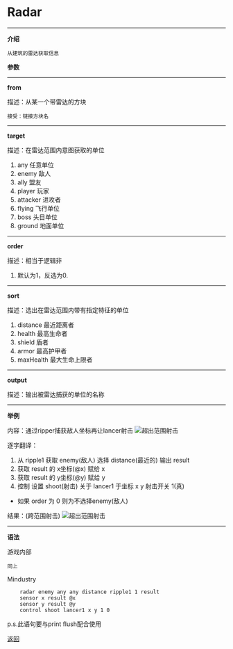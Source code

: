 # Radar

---

**介绍**

    从建筑的雷达获取信息

**参数**

---

**from**

描述：从某一个带雷达的方块

    接受：链接方块名

---

**target**

描述：在雷达范围内意图获取的单位

1. any      任意单位
2. enemy    敌人
3. ally     盟友
4. player   玩家
5. attacker 进攻者
6. flying   飞行单位
7. boss     头目单位
8. ground   地面单位

---

**order**

描述：相当于逻辑非

1. 默认为1，反选为0.

---

**sort**

描述：选出在雷达范围内带有指定特征的单位

1. distance     最近距离者
2. health       最高生命者
3. shield       盾者
4. armor        最高护甲者
5. maxHealth    最大生命上限者

---

**output**

描述：输出被雷达捕获的单位的名称

---

**举例**

内容：通过ripper捕获敌人坐标再让lancer射击
![超出范围射击](/Mindustry-guide/Guide/example/radar.png)

逐字翻译：
1. 从 ripple1 获取 enemy(敌人) 选择 distance(最近的) 输出 result
2. 获取 result 的 x坐标(@x) 赋给 x
3. 获取 result 的 y坐标(@y) 赋给 y
4. 控制 设置 shoot(射击) 关于 lancer1 于坐标 x y 射击开关 1(真)

- 如果 order 为 0 则为不选择enemy(敌人)

结果：(跨范围射击)
![超出范围射击](/Mindustry-guide/Guide/img/radar.png)

---

**语法**

游戏内部
```
同上
```
Mindustry
```
    radar enemy any any distance ripple1 1 result
    sensor x result @x
    sensor y result @y
    control shoot lancer1 x y 1 0
```

p.s.此语句要与print flush配合使用

[返回](https://lanluz.github.io/Mindustry-guide/)